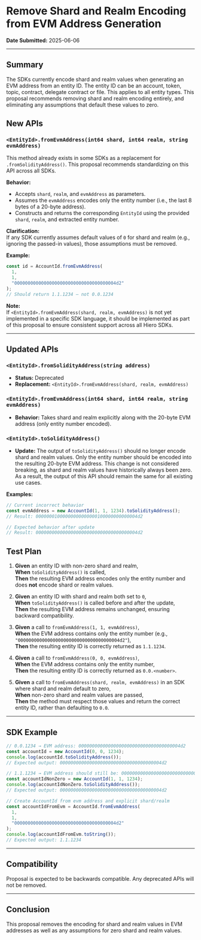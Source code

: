 # Remove Shard and Realm Encoding from EVM Address Generation

**Date Submitted:** 2025-06-06

---

## Summary

The SDKs currently encode shard and realm values when generating an EVM address from an entity ID. The entity ID can be an account, token, topic, contract, delegate contract or file. This applies to all entity types. This proposal recommends removing shard and realm encoding entirely, and eliminating any assumptions that default these values to zero.

## New APIs

### `<EntityId>.fromEvmAddress(int64 shard, int64 realm, string evmAddress)`

This method already exists in some SDKs as a replacement for `.fromSolidityAddress()`. This proposal recommends standardizing on this API across all SDKs. 

**Behavior:**

- Accepts `shard`, `realm`, and `evmAddress` as parameters.
- Assumes the `evmAddress` encodes only the entity number (i.e., the last 8 bytes of a 20-byte address).
- Constructs and returns the corresponding `EntityId` using the provided `shard`, `realm`, and extracted entity number.

**Clarification:**  
If any SDK currently assumes default values of `0` for shard and realm (e.g., ignoring the passed-in values), those assumptions must be removed.

**Example:**

```js
const id = AccountId.fromEvmAddress(
  1,
  1,
  "00000000000000000000000000000000000004d2"
);
// Should return 1.1.1234 — not 0.0.1234
```

**Note:**  
If `<EntityId>.fromEvmAddress(shard, realm, evmAddress)` is not yet implemented in a specific SDK language, it should be implemented as part of this proposal to ensure consistent support across all Hiero SDKs.

---

## Updated APIs

### `<EntityId>.fromSolidityAddress(string address)`

- **Status:** Deprecated    
- **Replacement:** `<EntityId>.fromEvmAddress(shard, realm, evmAddress)`

### `<EntityId>.fromEvmAddress(int64 shard, int64 realm, string evmAddress)`

- **Behavior:** Takes shard and realm explicitly along with the 20-byte EVM address (only entity number encoded).  

### `<EntityId>.toSolidityAddress()`

- **Update:** The output of `toSolidityAddress()` should no longer encode shard and realm values. Only the entity number should be encoded into the resulting 20-byte EVM address. This change is not considered breaking, as shard and realm values have historically always been zero. As a result, the output of this API should remain the same for all existing use cases.

**Examples:**

```js
// Current incorrect behavior
const evmAddress = new AccountId(1, 1, 1234).toSolidityAddress();
// Result: 00000001000000000000000100000000000004d2

// Expected behavior after update
// Result: 00000000000000000000000000000000000004d2
```

## Test Plan

1. **Given** an entity ID with non-zero shard and realm,  
   **When** `toSolidityAddress()` is called,  
   **Then** the resulting EVM address encodes only the entity number and does **not** encode shard or realm values.

2. **Given** an entity ID with shard and realm both set to `0`,  
   **When** `toSolidityAddress()` is called before and after the update,  
   **Then** the resulting EVM address remains unchanged, ensuring backward compatibility.

3. **Given** a call to `fromEvmAddress(1, 1, evmAddress)`,  
   **When** the EVM address contains only the entity number (e.g., `"00000000000000000000000000000000000004d2"`),  
   **Then** the resulting entity ID is correctly returned as `1.1.1234`.

4. **Given** a call to `fromEvmAddress(0, 0, evmAddress)`,  
   **When** the EVM address contains only the entity number,  
   **Then** the resulting entity ID is correctly returned as `0.0.<number>`.

5. **Given** a call to `fromEvmAddress(shard, realm, evmAddress)` in an SDK where shard and realm default to zero,  
   **When** non-zero shard and realm values are passed,  
   **Then** the method must respect those values and return the correct entity ID, rather than defaulting to `0.0`.



---

## SDK Example

```js
// 0.0.1234 → EVM address: 00000000000000000000000000000000000004d2
const accountId = new AccountId(0, 0, 1234);
console.log(accountId.toSolidityAddress()); 
// Expected output: 00000000000000000000000000000000000004d2

// 1.1.1234 → EVM address should still be: 00000000000000000000000000000000000004d2
const accountIdNonZero = new AccountId(1, 1, 1234);
console.log(accountIdNonZero.toSolidityAddress()); 
// Expected output: 00000000000000000000000000000000000004d2

// Create AccountId from evm address and explicit shard/realm
const accountIdFromEvm = AccountId.fromEvmAddress(
  1,
  1,
  "00000000000000000000000000000000000004d2"
);
console.log(accountIdFromEvm.toString()); 
// Expected output: 1.1.1234

```

---

## Compatibility
Proposal is expected to be backwards compatible. Any deprecated APIs will not be removed. 

---

## Conclusion

This proposal removes the encoding for shard and realm values in EVM addresses as well as any assumptions for zero shard and realm values.
